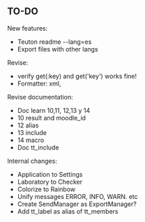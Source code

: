 
## TO-DO

New features:
- Teuton readme --lang=es
- Export files with other langs

Revise:
* verify get(:key) and get('key') works fine!
* Formatter: xml,

Revise documentation:
* Doc learn 10,11, 12,13 y 14
* 10 result and moodle_id
* 12 alias
* 13 include
* 14 macro
* Doc tt_include

Internal changes:
* Application to Settings
* Laboratory to Checker
* Colorize to Rainbow
* Unify messages ERROR, INFO, WARN. etc
* Create SendManager as ExportManager?
* Add tt_label as alias of tt_members

